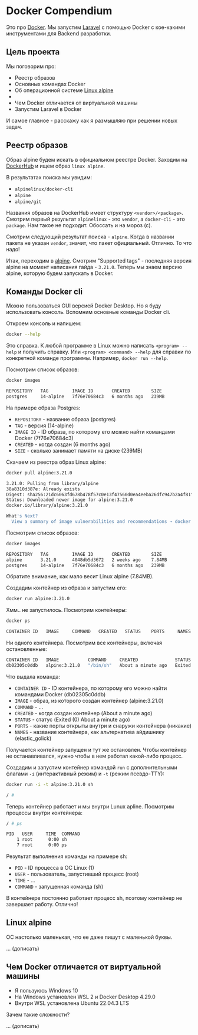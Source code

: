 # Docker Compendium

Это про [Docker](https://www.docker.com).
Мы запустим [Laravel](https://laravel.com) с помощью Docker с кое-какими инструментами для Backend разработки.


## Цель проекта

Мы поговорим про:

- Реестр образов
- Основных командах Docker
- Об операционной системе [Linux alpine](https://alpinelinux.org)
- 
- Чем Docker отличается от виртуальной машины
- Запустим Laravel в Docker

И самое главное - расскажу как я размышляю при решении новых задач.


## Реестр образов

Образ alpine будем искать в официальном реестре Docker.
Заходим на [DockerHub](https://hub.docker.com) и ищем образ `linux alpine`.

В результатах поиска мы увидим:

- `alpinelinux/docker-cli`
- `alpine`
- `alpine/git`

Названия образов на DockerHub имеет структуру `<vendor>/<package>`.
Смотрим первый результат `alpinelinux` - это `vendor`, а `docker-cli` - это `package`. Нам такое не подходит.
Обоссать и на мороз (с).

Смотрим следующий результат поиска - `alpine`.
Когда в названии пакета не указан `vendor`, значит, что пакет официальный. Отлично. То что надо!


Итак, переходим в [alpine](https://hub.docker.com/_/alpine).
Смотрим "Supported tags" - последняя версия alpine на момент написания гайда - `3.21.0`.
Теперь мы знаем версию alpine, которую будем запускать в Docker.


## Команды Docker cli

Можно пользоваться GUI версией Docker Desktop.
Но я буду использовать консоль.
Вспомним основные команды Docker cli.

Откроем консоль и напишем:
```sh
docker --help
```

Это справка. К любой программе в Linux можно написать `<program> --help` и получить справку. Или `<program> <command> --help` для справки по конкретной команде программы. Например, `docker run --help`.

Посмотрим список образов:
```sh
docker images

REPOSITORY   TAG         IMAGE ID       CREATED        SIZE
postgres     14-alpine   7f76e70684c3   6 months ago   239MB
```
 
На примере образа Postgres:
- `REPOSITORY` - название образа (postgres)
- `TAG` - версия (14-alpine)
- `IMAGE ID` - ID образа, по которому его можно найти командами Docker (7f76e70684c3)
- `CREATED` - когда создан (6 months ago)
- `SIZE` - сколько занимает памяти на диске (239MB)

Скачаем из реестра образ Linux alpine:

```sh
docker pull alpine:3.21.0

3.21.0: Pulling from library/alpine
38a8310d387e: Already exists 
Digest: sha256:21dc6063fd678b478f57c0e13f47560d0ea4eeba26dfc947b2a4f81f686b9f45
Status: Downloaded newer image for alpine:3.21.0
docker.io/library/alpine:3.21.0

What's Next?
  View a summary of image vulnerabilities and recommendations → docker scout quickview alpine:3.21.0
```

Посмотрим список образов:

```sh
docker images

REPOSITORY   TAG         IMAGE ID       CREATED        SIZE
alpine       3.21.0      4048db5d3672   2 weeks ago    7.84MB
postgres     14-alpine   7f76e70684c3   6 months ago   239MB
```

Обратите внимание, как мало весит Linux alpine (7.84MB).

Создадим контейнер из образа и запустим его:

```sh
docker run alpine:3.21.0
```

Хмм.. не запустилось. Посмотрим контейнеры:
```sh
docker ps

CONTAINER ID   IMAGE     COMMAND   CREATED   STATUS    PORTS     NAMES
```

Ни одного контейнера. Посмотрим все контейнеры, включая остановленные:

```sh
CONTAINER ID   IMAGE           COMMAND     CREATED              STATUS                          PORTS     NAMES
db02305c0ddb   alpine:3.21.0   "/bin/sh"   About a minute ago   Exited (0) About a minute ago             elastic_golick
```

Что выдала команда:
- `CONTAINER ID` - ID контейнера, по которому его можно найти командами Docker (db02305c0ddb)
- `IMAGE` - образ, из которого создан контейнер (alpine:3.21.0)
- `COMMAND` - ...
- `CREATED` - когда создан контейнер (About a minute ago)
- `STATUS` - статус (Exited (0) About a minute ago)
- `PORTS` - какие порты открыты внутри и снаружи контейнера (никакие)
- `NAMES` - название контейнера, как альтернатива айдишнику (elastic_golick)

Получается контейнер запущен и тут же остановлен.
Чтобы контейнер не останавливался, нужно чтобы в нем работал какой-либо процесс.

Создадим и запустим контейнер командой `run`
с дополнительными флагами `-i` (интерактивный режим) и `-t` (режим псевдо-TTY):

```sh
docker run -i -t alpine:3.21.0 sh

/ #
```

Теперь контейнер работает и мы внутри Lunux apline.
Посмотрим процессы внутри контейнера:
```sh
/ # ps

PID   USER     TIME  COMMAND
    1 root      0:00 sh
    7 root      0:00 ps
```

Результат выполнения команды на примере sh:
- `PID` - ID процесса в ОС Linux (1)
- `USER` - пользователь, запустивший процесс (root)
- `TIME` - ...
- `COMMAND` - запущенная команда (sh)


В контейнере постоянно работает процесс sh, поэтому контейнер не завершает работу. Отлично!


## Linux alpine

ОС настолько маленькая, что ее даже пишут с маленькой буквы.

... (дописать)


## Чем Docker отличается от виртуальной машины

- Я пользуюсь Windows 10
- На Windows установлен WSL 2 и Docker Desktop 4.29.0
- Внутри WSL установлена Ubuntu 22.04.3 LTS

Зачем такие сложности?

... (дописать)

